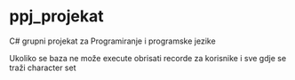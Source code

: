 # ppj_projekat
C# grupni projekat za Programiranje i programske jezike

Ukoliko se baza ne može execute obrisati recorde za korisnike i sve gdje se traži character set  
